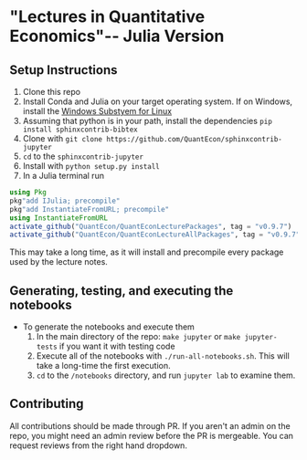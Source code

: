 # "Lectures in Quantitative Economics"-- Julia Version

## Setup Instructions
1. Clone this repo
2. Install Conda and Julia on your target operating system.  If on Windows, install the [Windows Substyem for Linux](https://github.com/econtoolkit/tutorials/blob/master/julia/WSL.md)
3. Assuming that python is in your path, install the dependencies `pip install sphinxcontrib-bibtex`
4. Clone with `git clone https://github.com/QuantEcon/sphinxcontrib-jupyter`
5. `cd` to the `sphinxcontrib-jupyter`
6. Install with `python setup.py install`
7. In a Julia terminal run

```julia
using Pkg
pkg"add IJulia; precompile"
pkg"add InstantiateFromURL; precompile"
using InstantiateFromURL
activate_github("QuantEcon/QuantEconLecturePackages", tag = "v0.9.7")
activate_github("QuantEcon/QuantEconLectureAllPackages", tag = "v0.9.7")
```

This may take a long time, as it will install and precompile every package used by the lecture notes.

## Generating, testing, and executing the notebooks
- To generate the notebooks and execute them
  1. In the main directory of the repo: `make jupyter` or `make jupyter-tests` if you want it with testing code
  2. Execute all of the notebooks with `./run-all-notebooks.sh`.  This will take a long-time the first execution.
  3. `cd` to the `/notebooks` directory, and run `jupyter lab` to examine them.

## Contributing

All contributions should be made through PR. If you aren't an admin on the repo, you might need an admin review before the PR is mergeable. You can request reviews from the right hand dropdown.
